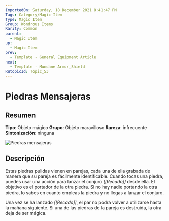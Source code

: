 ```yaml
---
ImportedOn: Saturday, 18 December 2021 8:41:47 PM
Tags: Category/Magic-Item
Type: Magic Item
Group: Wondrous Items
Rarity: Common
parent:
  - Magic Item
up:
  - Magic Item
prev:
  - Template - General Equipment Article
next:
  - Template - Mundane Armor_Shield
RWtopicId: Topic_53
---
```

# Piedras Mensajeras
## Resumen
**Tipo**: Objeto mágico
**Grupo**: Objeto maravilloso
**Rareza**: infrecuente
**Sintonización**: ninguna

![Piedras mensajeras](https://static.wikia.nocookie.net/forgottenrealms/images/f/fc/Sending_stones-5e.jpg/revision/latest?cb=20171023143226)

## Descripción
Estas piedras pulidas vienen en parejas, cada una de ella grabada de manera que su pareja es fácilmente identificable. Cuando tocas una piedra, puedes usar una acción para lanzar el conjuro *[[Recado]]* desde ella. El objetivo es el portador de la otra piedra. Si no hay nadie portando la otra piedra, lo sabes en cuanto empleas la piedra y no llegas a lanzar el conjuro.

Una vez se ha lanzado *[[Recado]]*, el par no podrá volver a utilizarse hasta la mañana siguiente. Si una de las piedras de la pareja es destruida, la otra deja de ser mágica.


